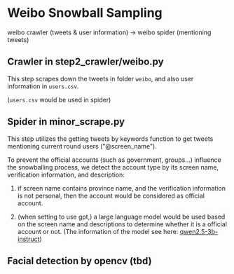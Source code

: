 # Weibo Snowball Sampling

weibo crawler (tweets & user information) -> weibo spider (mentioning tweets)

## Crawler in step2_crawler/weibo.py

This step scrapes down the tweets in folder `weibo`, and also user information in `users.csv`.

(`users.csv` would be used in spider)

## Spider in minor_scrape.py

This step utilizes the getting tweets by keywords function to get tweets mentioning current round users ("@screen_name").

To prevent the official accounts (such as government, groups...) influence the snowballing process, we detect the account type by its screen name, verification information, and description:

1. if screen name contains province name, and the verification information is not personal, then the account would be considered as official account.

2. (when setting to use gpt,) a large language model would be used based on the screen name and descriptions to determine whether it is a official account or not. (The information of the model see here: [qwen2.5-3b-instruct](https://huggingface.co/Qwen/Qwen2.5-3B-Instruct))

## Facial detection by opencv (tbd)
